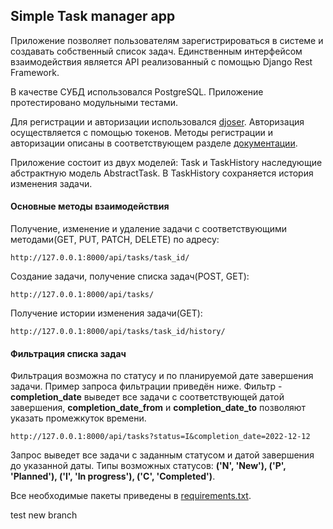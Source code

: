 ## Simple Task manager app

Приложение позволяет пользователям зарегистрироваться в системе и создавать 
собственный список задач. Единственным интерфейсом взаимодействия является 
API реализованный с помощью Django Rest Framework.

В качестве СУБД использовался PostgreSQL. Приложение протестировано модульными тестами. 

Для регистрации и авторизации использовался [djoser](https://github.com/sunscrapers/djoser).
Авторизация осуществляется с помощью токенов. Методы регистрации и авторизации 
описаны в соответствующем разделе [документации](https://djoser.readthedocs.io/en/latest/sample_usage.html).

Приложение состоит из двух моделей: Task и TaskHistory наследующие абстрактную модель AbstractTask. В TaskHistory сохраняется история изменения задачи.

#### Основные методы взаимодействия

Получение, изменение и удаление задачи с соответствующими методами(GET, PUT, PATCH, DELETE) по адресу:
```
http://127.0.0.1:8000/api/tasks/task_id/
```

Создание задачи, получение списка задач(POST, GET):
```
http://127.0.0.1:8000/api/tasks/
```

Получение истории изменения задачи(GET):
```
http://127.0.0.1:8000/api/tasks/task_id/history/
```

#### Фильтрация списка задач

Фильтрация возможна по статусу и по планируемой дате завершения задачи. Пример
 запроса фильтрации приведён ниже. Фильтр - **completion_date** выведет все задачи с соответствующей датой завершения,
 **completion_date_from** и **completion_date_to** позволяют указать промежкуток времени.
```
http://127.0.0.1:8000/api/tasks?status=I&completion_date=2022-12-12
```
Запрос выведет все задачи с заданным статусом и датой завершения до указанной даты.
Типы возможных статусов: **('N', 'New'), ('P', 'Planned'), ('I', 'In progress'), ('C', 'Completed')**.

Все необходимые пакеты приведены в [requirements.txt](https://github.com/BakytzhanBektugan/task_manager/blob/master/requirements.txt).

test new branch